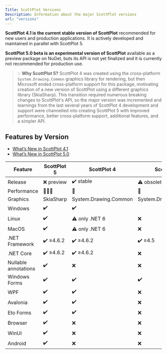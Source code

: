 ```yaml
---
Title: ScottPlot Versions
Description: Information about the major ScottPlot versions
url: "versions"
---
```


**ScottPlot 4.1 is the current stable version of ScottPlot** recommended for new users and production applications. It is actively developed and maintained in parallel with ScottPlot 5.

**ScottPlot 5.0 beta is an experimental version of ScottPlot** available as a preview package on NuGet, buts its API is not yet finalized and it is currently not recommended for production use.

> 💡 **Why ScottPlot 5?** ScottPlot 4 was created using the cross-platform `System.Drawing.Common` graphics library for rendering, but then Microsoft ended cross-platform support for this package, motivating creation of a new version of ScottPlot using a different graphics library (SkiaSharp). This transition required numerous breaking changes to ScottPlot's API, so the major version was incremented and learnings from the last several years of ScottPlot 4 development and support were channelled into creating ScottPlot 5 with improved performance, better cross-platform support, additional features, and a simpler API.

## Features by Version

* [What’s New in ScottPlot 4.1](/faq/version-4.1/)
* [What’s New in ScottPlot 5.0](/faq/version-5.0/)

<div class="text-center"><div class="d-inline-block">

Feature | ScottPlot 5 | ScottPlot 4 | ScottPlot 3
---|---|---|---
Release | ❌ preview | ✔️ stable | ⚠️ obsolete
Performance | 🚀🚀🚀 | 🚀 | 🚀
Graphics | SkiaSharp | System.Drawing.Common | System.Drawing.Common
Windows | ✔️ | ✔️
Linux | ✔️ | ⚠️ only .NET 6 | ❌
MacOS | ✔️ | ⚠️ only .NET 6 | ❌
.NET Framework | ✔️ ≥4.6.2 | ✔️ ≥4.6.2 | ✔️ ≥4.5
.NET Core | ✔️ ≥4.6.2 | ✔️ ≥4.6.2 | ❌
Nullable annotations | ✔️ | ❌ | ❌
Windows Forms | ✔️ | ✔️ | ✔️
WPF | ✔️ | ✔️ | ❌
Avalonia | ✔️ | ✔️ | ❌
Eto Forms | ✔️ | ✔️ | ❌
Browser | ✔️ | ❌ | ❌
WinUI | ✔️ | ❌ | ❌
Android | ✔️ | ❌ | ❌

</div></div>
